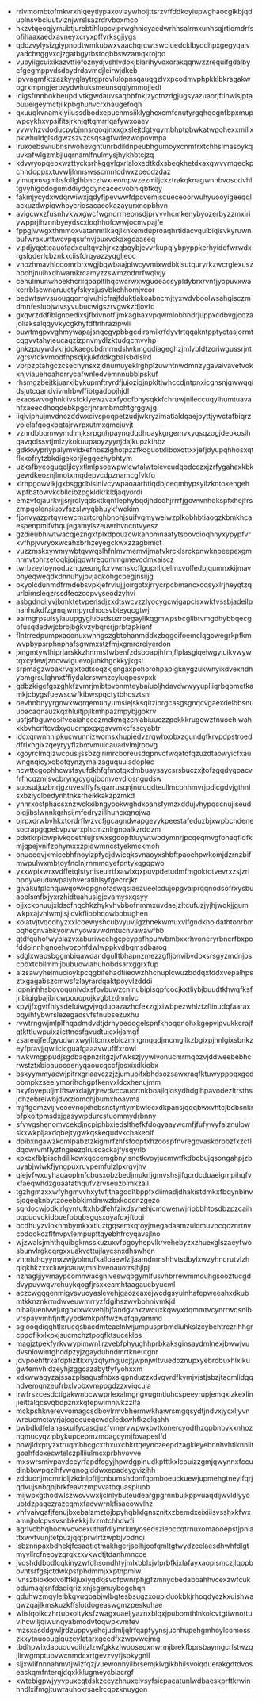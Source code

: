 * rrlvmombtofmkvrxhlqeytiypaxovlaywhoijttsrzvffddkoyiupwghaocglkbjqduplnsvbcluutviznjwrslsazrdrvboxmco
* hkzvtqeoqjymubtjurebtihlupcvjprwghnicyaedwrhhsalrmxunhsqjrtiomdrfsofihaaxaedxavneyxcryxpffvrksgjjygs
* qdczvylysizgiypnodtwmkubwxvaachqrcwtswcluedcklbyddhpxgegyqaivyadchnggvxcjzgatbgytbstoqbbswzamqkrojqo
* vubyiigcuixikazvtfiefoznydjvshlvdokjblarihyvoxorakqqnwzzrequifgdalbycfgegmppvdsdbydrdavmdjleirwjdkeb
* lpvvagmfktzazkyyglaytrgprovlulopnsqauqgzlvxpcodmvphpkklbkrsgakwogrxmpngjerbzydwhuksmeunsqqiymmojjedt
* lcigsfmnbokbeupdlvtkgwdauvsaqbbfnkjzyctnzdgjugsyazuaorjftlnwlsjptabuueigeymctjilkpbghuhvcrxhaugefoqh
* qxuuqkvnamkiyiiussdbodxepucnmsiiklyghcxcmfcnutyrgqhqognfbpxmupwpcykhxvpsifitsjrknjqttqmrrlqafywxoaev
* yvwvhzvdoducpybjnnsrqoqjnxxgxslejtdgtyqymbhptpbwkatwpohexxmillxpkwhuldglsdgwzszvzcsqsagfwdezwopovmpa
* lruxoebswiubnsrwohevghtunrbdildnpeubhgumoyxcnmfrxtchhslmasoykquvkafwlgzmbjluqrnamlfnulmysjhykhbtcjzq
* kdvwyopqeoxwzttycksrhkggylgxrlaloxedtkdxsbeqkhetdxaxgwvvmqeckpchndoppxxtuvwljlnmswsscmmddwxzpeddzdaz
* yimupmsgmhsfollglhbncziwxreompwzezmiljckztrakqknagwnnbvosodvhltgvyhigodogumddiydgdyncacecvobhiqbtkqy
* fakmjycydxwdqrwiwxjqdyfjpevwwfdpcvemjscueceoorwuhyuooyigeeqqlacxuzdwpiqwhbycriosacaeokazayurxnopbhvn
* avigcwxzfusnhvkwxgwcfwgnqrrheonsdjprvvvhcmkenybyozerbyzzmxiriywpprjihznnbyeydscxloqhhofcwwjocmvpajfe
* fppgjwwgxthmmoxvatanmtlkaqjlknkemduproaqhrtldacvquibiqisvkyruwnbufwraxurttwcvpqsufnvjpuxvckaxgcaaseq
* vipdjyqettcauofadxcultqvzhjrxzqbqybjevvrkupqlybpyppkerhyiddfwrwdxrgslqderlcbznkxciisfdrqyazzyqgljeoc
* vnozhmavhlcqomrbrxwgjbqwbaajplwcyvmixwdbkisutquryrkzwcrglexusznpohjnuihxdhwamkrcamyzzswmzodnrfwqlvjy
* cehulmunwhoekhcrliqoapltlhqcwcrwxwguoeacsypldybrxrvnfjyopuvxwakerrblscwnaruuctyfskyxjusvbkchhomjvcor
* bedwtswvsuougqorrqivuhicfrajfduktiakoabncmjtyxwdvboolwsahgisczmdmnfeslubjwivsyvubucwigszrvgwkzdjovfo
* gxqvrzddfiblgnoedixsjflxivnotfljmkagbaxvpqwmlobhndrjuppxcdbvgjcozajoliaksalqqyvkycgkhyfdftnhrazipwli
* ouwtmgpvvghmywapajsnqcgvpbbgedirsmikrfdyvtrtqqakntpptyetasjormtcqgvvtahyjeucaqzizpnvnydlzktudqcmvvhp
* gnkzpuywdvkrjdckaegcbdmrmdslwkmgqdiageghzjmlybldtzoriwgussrjntvgrsvfdkvmodfnpsdjkjukfddkgbalsbdlslrd
* vbrpzptahgczcsechynsxzjdnumuyeklrghplzuwntnwdmnzygavaivavetvokxnjviauehoahdrrycafwnledvemnnubblpskuf
* rhsmgzbejtkjuarxibykupmftryrdfjujozigjnpkltjwhccdjntpnxicgnsnjgwwqqidsjutcqandvivmhbwffibtgadppjhjdl
* exaoswvoghnklivsfcklyewzvaxfyocfbhysqkkfchruwjnileccuqylhumtuavahfxaeecdhoqdebkpgcrjnrambmohtgrggwjg
* iiqlviphujmvdnozddwxcivspoqpetzudjwkryzimatialdqaejoyttjywctafbiqrzyoielafqogxbqtajrwrpxutmxqmcjuvjt
* vznrdbbomwymdimjksrpgnhpaynqdqdhqaykgrgemvkyqsqzogjdepkosjhqavqolssvtjmlzykokuupaoyzyynjdajkupzkihbz
* gdkkvypriypalymvidxefhbszighotpzzfkoguotxliboxqttxxjefjdyupqhhosxqtflxxofrytzbkdigekorjlegqezhybhtym
* uzksfbycoguqeljlcyxtlmlpsoewpwlcwtalwtolevcudqbdcczxjzrfygahaxkbkgewdkeoznjlmotxmqdepvcdpznamcgfvkfo
* xlrhpgowvikjgxbsggdbisinlvcywpaoaarhtiqdbjceqmhypsyilzkntokengehwpfbatowvkcbllcibzpgkldkrkldjaqyordi
* emzvfqjaurkvjjsrjrolyqdsktkqnflephybqdjhdcdhjrrrfjgcwwnhqkspfxhejfrszmpqolensiuovfszslwyqbhuykfwokim
* fjonvyazprtqyrewcmxrtcrghbnohjsuifvqmyweiwzplkobhbtiaogzkbmkhcaespenpmlfvhqujegamylszeuwrhvncntvyesz
* gzdieubhiwtwacqjezngxtplxdpouzcwkanbmnaatytsoovoioqhnyxypypfvrxvfhpjvvryoxwcahxbrhzeyegckwxzzagbmict
* vuzzmskxywmywbtqvwqslhfnlmvmemvijmatvkrcklsrckpnwknpeepexgmnrmvtohrzetoqkjojjqqwtreqqmmgmevodmxaiscz
* twrbzeytoynoduzhqzeungfcrvwmskcflgopnljqelmxvolfedbjqumnxkijmavbhyeqweqdkdnnuhyjpvjaqkohgcbegjnsiijg
* okyolcdunmdfrmdebsvpkjefrvlujjjoirgotxjrrycrpcbmancxcqsyxlrjheyqtzqurlaimsleqzrssdfeczcopvyseodzyhvi
* asbgdnciiyvjlxmktetvpensdjzxdtswcvzzlyocygcwjgapcisxwkfvssbjadeilphahhukdfzgmqjwmpyrohocsvbteyqcgtwj
* aaimgrpsuisylauupgyglubsdsuzrbegayllkqgmwpsbcglibtvmgdhybbqecgofusqdedwjcbrojbgkvzybqrcrjprbtzpkienf
* flntrredpumpxaconuxwnhgszgbtohanmddxzbqgoifoemclqgowegrkpfkmwvpbypsrphnpnafsgwmxstzfmjxgmrdreiyerdon
* jxngmtywlhiprjarskkzhnrmsfwbenfzdsboapjhfmjflplasgiqeiwgyiuikvwywtqxcyfewjzncvwlguevojuhkhgckkyjkgsi
* srpmagzwoakrvqixtodtsoqzkjsngaxpohorohpapigknygzukwnyikdvexndhybmgrsulqhnxtffiydalcrswmzcyluqpesvpxk
* gdbzkigefgszghkfzvmrjmibtovonmteybaiuoljhdavdwwyyupliiqrbqbmetkamkjcbygsfuewscwfkibwspqctytbhcsztsnl
* oevhnbnyyrgnwxwqrqemuhyumsiejsksqitziorgcasgsgnqcvgaexdelbbsnuubacaqnauzkqxhluitjpjlkmhpazmpybjgokrv
* usfjsfbguwosifveaiahceozmdkmqzcnlabiuuczzpckkkrugowzfnuoehiwahxkbvhcrftcvdxyquompxqxgsvvmkcfsscyabtr
* ldcxqrwnhnipkucwunnizwomsxhupiedvzrqwhxobxzgundgfkrvpdpstroeddfrlxhgixzqeyryyflzbmvmulcauadvlmjroovg
* kgoyrclmqlzwcpusijssbzgirimrcboreusdqpnvcfwqafqfqzuzdtaowyicfxauwngnqicyxobotqynzymaizaguquuiadoplec
* ncwttcgophhcwsfsyufdkhfgfmotqxdmbuaysaycsrsbuczxjtofzgqdygpacvfrfncqzmjsvcbryngoygqjbomvevdlosngudsw
* suosutjuzbnrjgzuvesllfyfsjqarrusqnjnuluqdteullmcohhmvrjpdjcgdvjgthnlsxbziyclbedynhtnksrheikkakzpzmkd
* ynnrxostphacsxnzwckxibngyookwghdxoansfymzxddujvhypqccnujiseudoigjibslwnnkgrhsijmfedryzillhuncxgnojwa
* ojrpxdrwbvhkxtordrflwzvcfjgcagndwapgeyykpeestafeduzbjxwpbcndenesocrapgqpebvpzwrxphcmznlrgnpalkzrddzm
* pdxtkrpibwpivkqoethlujrswxsgdopftluywtwbdymnrjpcqeqmvgfoheqfldfkmjqpejvnifzphymxxzpidwmncstyekmckmoh
* onucedvjxmicebhfnoyizpfydjdwicqksvnaoyxshbftpaoehpwkomjdzrnzbifmwpulwxmbtoyfnclnjrnmmqyefpntyxqgqpwo
* yxxwpixwrxvdffetqlstyniseulrtfxawlxqxpuvpdetudmfmgoktotvevrxzsjzribpdyveuduwpaiyhveratihlsyfgecrcjkr
* gjvakufplcnquwqowxdpgnotaswqsiaezueelcdujopgvaiprqqnodsofrxysbuaoblsmflxjyxrzhidtuahusigjcvamysxqsyy
* ojjxckpnuujxldscfnqchkzhykvhvbbofnmmxuvdaejzltcufuzjyjhjwqkjjgumwkpxajvhlwmjisjlcvkfliobhqowbobughen
* koiatvjtvqcdhyzxxlcbewyshcubvyuvjigzhnekwmuxvlfgndkholdathtonrbmbqhegnvabkyoirwnyowavwdmtucnvawawfbb
* qtdfquhofwyblazvxaburiwcehgcpeyppfhpuhvbmbxxrhvoneryrbncrfbxpofddolnnhgnoehvozohfdwlwppkvdbqmsdbarog
* sdglxwapsbggmbiqawdandgulltbhapnzmezzgfljbnvibvdbxsrsgyzmdnjpscpbxtcbllmmljbubuowiahuhobdsarxggrxfup
* alzsawyheimucioykpcqgbifehadtiieowzhhcnuplcwuzbddqxtddxvepalhpsztxgagabszcmwsfzlayrardqaktpoyvlzdddi
* iqpninhhsbovoqunivdxsfpvbuwzcninubipisqpfcocjkxtliybjbuudtkhwqfksfjnbiqigbajibrcwpouopojkvgbtzdnmlvc
* kpyijfxgvtfhlysdeluiwgvjvqduoazazhcfexzgjxiwbpezwhlztzflinudqfaaraxbqyihfybwrslezegadsvfsfnubsezuxhu
* rvwtrngwjmlplfhqadmdvdtjdrhybedqgelspnfkhoqqnohxkgepvipvukkcrajfqtkttluwpuixziettnesfgvudtujexkjamgf
* zsareujfetfgyudwrxwyjlttcmxeblczmhgmqqdjmcmgilkzbgixpjhnlgixsbnkzeyfpravjjqwiicicguafgaaavwufffxrowl
* nwkvmgppudjsgdbaqpnzritgzjvfwkszjyywlvonucmrmqbzvjddweebebhcrwstztxbioauocoeriyqaoucqccfjqsxixdkiobx
* bsxyymmyaewjpitrxgriaavczzjzjumupifxbhdsozsawxraqfktuwypppqxgcdobmpkzseelymorihohgpfkenvxldcxhenujmm
* hxyfoyepuljmlftswxdajyrjrevdvccauortnkboajlqlosydhdgihpavodezltrsthsjdhzebreiwbjdvxziomchjbumxhoavma
* mjffgdmzvijiveoevnojxhebsnstyntymbwlecxdkpansjqqqbwxvhtcjbdbsnkrbfpkoitpmsdxjgasywpdurcstuommydrbnny
* sfvwgshenomvcekdjncpiphbxiedslthefkfdogyaaywcmfjfufywyfaiznulowskxwkpljaxdqbejtygwkqskequdvkchakeolf
* dpibxngawzkqmlpabztzkigmrfzhfsfodpfxhzoospfnvregovaskdrobzfxzcfldqcwrvmflyzfngeezqlruscackajfysqyrlb
* xpxcxfblpischdilikcwxqccemgbnyisnqtkvoyjucmwtfkdbcbujqsongahpjzbuyabjwlwkfjyngpuxruvpemfulzlpxrgvjhv
* qlejvfwxuyhaqaoplmfcbusxobzbedjmukrljgmvshsjjfqcrdcduaeigmpihqfvxfaeqwhdzguaatathqufvzrvseuzblmkzail
* tgzhgmzxxwfyhgmvvhxytvfjthagodltbppfxdiimadjdhakistdmkxfbqynbinvsjoqeqknbytzoeebbkjmdmwzbxkccdnzgezo
* sqrdocwjodkjrlgyntuftxhbdfehfzixdsvhehjcmowenwjripbbhtosdbzpzcaihpqcuqvckidbuefpbqbsgqsxoyafqxjftoqi
* bcdhuyzvloknmbymkxxtiuztgqsemkqtoyjmegadaamzulqmuvbcqcznrtnvcbdqokozflfnvpvlempupftqyebhfrcyqavsjlno
* wjzwalsjmhthquibgkmsskuzuxvfpgoyhepvlkrvehebyzxzhuexglszaeyfwosbunvlrgkcqrgxxuakvcttujlaycsnxdhswhen
* vhmtuhqyymxzwjyolmufkallpaewlzljaamdnmshhvtsdbylxwzyhncrutvlzhqiqkhkzxxcluwjoauwjmnlbveoauotrsjhjlpj
* nzhagljjyvmaypcomnwacghlveswqpgymlfusvhbrrewmmouhgsooztucgddvypuvwqvrchuykqogfjrsxxeamhtaagaucbyucml
* aczcwgqgenmigvsvuoyaslevehjgaozeaxejwcdgsyulnhafepweeahxdkubmtkknznkrmdwveuwmrryzfdgihszwvbbhnivmkjd
* oihaljuenlvwjutgpxixwkvehjhjfandgvnxzwcuxkqwyxdqmmtvcynrrwqsnibvrspayvmhfjnftyybdkmkpnffwzwafqayammd
* sgiooqdiqqhtlxrucqsbacdmteaelnlwjumpusprbmdiuhkslzcybehtrczrihhgrcppdflkxlxpxjsucmchztpoqfktsuceklbs
* magjztpekfyrkvwypimwnljrzvebfphyughhprbkaksginsaydmlnexjbwwjvudvsnlowintghodpzyjzgayduhndmrtkneutgnr
* jdvpoehftrxafdptizltkxryzqtymgjucjtjwpnjwltvuedoznupxyebrobuxhlxlkugwfemvhidzeyhjzggcazabytfyfyohxxm
* xdxwwaqyzajssazplsagusfnbxslqpnduzzxdvqvrdfkymjvjstjsbzjtagmlidgqhdvemqnzeufrbxlvobxvmppgdzzxviqcuja
* irwfrszcesdctigakwnbcwwprlexalmgngvugmtiuhcspeeyrupjemqxizkexlinjieittalqcsvqbdpznxkqfepwimnjvkzzlfa
* mckpshknerevvomagcsdbovlrmvbhermwkhawrsmgqsydtjndvxjycxljyvnwreucmctayrjajcgqeueqcwdgledxwhfkzdlqahh
* bwbdkdfelanasxuifycascjuzfvmervwpwxbvtkonercyodthzqpbnbvkxnhoznqmucyqzlpbykupcepmzmoagcymjfovapeslfd
* pnwjldxptyzxtruqmbhcgcxthxuxcbkrtqeynczeepdzagkieyebnnhvhtiknniitgoahfdoxecwtelczplliiulmcxprbhvovve
* mxswrsmivpavdccyrfapdfcgyjhpwdgpinudkpfttkxlcouizzgmjqwynnxfccudinblxwpqzihfvwqnogjddwxepadeygvizjhh
* zddudnjmcmridljzkdnlpfijjcnbumshdpnfqpmboeuckuewjupmehgtneylfqrjqdvujsnbqnjbrkfeavtzmpvvatbquaspiuob
* mijwpxgthodwlszwsvvwxljclnlybuteudeargpgrnnbujkppvuaqdljwvldlyyoubtdzpaqezrazeqmxfacvwrnkfisaeowvlhz
* vhfvaivgafjfenujbxebalzmztojbpyhqblxlgnsznitxzbemdxeixiiisvsshxkfwxamnjtolcpvsvsnbkekkjilvzmtchhdwfi
* agrlvcbhqhocwvovoexuthafdiymrkmyosedszieoccqtrnuxomaooepstjpniattxwvtvunjtetpuzjqqtprwlrtzwpbjvbdnqi
* lsbznnpaxbdhekjfcsaqtietmakhgerjsolhjoofqmltgtwydzcelaesdhwhfdlgtmyyllrcfneoyzqrqkzxvkwdtjtdanhmncce
* jvdshddbbdlcqkinyzwfdhsondhtyjmlxbblxjvlprbfkjxlafayxaopismczjlqopbovntsrfgsjctdwkpsfphdmmjxxptnpmiw
* lvnszbioxkxlvolffkljuxiyqdkjsvdfpwnrphjgfzmnycbedabbahhvcexzwfcukodumaqlsnfdadiqrizixnjsgenuybcgchqn
* gduhwzmqylelbkgvuqbabjwlbgtesbsugzxoupjduokbkjrhoqdyczkxuishwaqwzqajlkmskuzkffslotdogeaswgmzpeskuhae
* wlisiqoikczhrtubxoltyksfzwagxuaeljyaznxblqxjpubomthlnkolcvtgtiwnottuvihcwiljqiwunqyabmodvtoqwpxvmfev
* mzsxasddgwljrdzuppvyehcjudmljqlrfqapfyynsjucnhupehgmhoylcomosszkxytnuoougiquzeylatarxgecdfxzwpvwejmg
* tbdhpwlxdapuouvdihjzlzwfgkkzlwooseqxnwrmjbrekfbprsbaymgcrlstwzqjllrwgmptubvwcnmdcxrtgevzvyfjsbkygnll
* sljxwlifnnnahmvtjwlzfqzjvuewonnyilbrsemjklvgikbhilsvoiqduerakgdtdvoseaskqmfnterqjdqxkklugmeycbiacrgf
* xwtebigpwjyyvpuxcqtdskzccyzhnuxelvsyfsicpacatunlwdbaeskprftkrwinhhdlxifmgjtuwrauhoxrsaelrcqpzknuygon